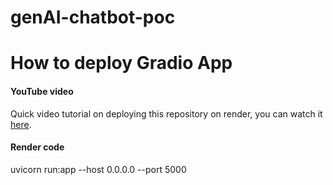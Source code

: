 # genAI-chatbot-poc
# How to deploy Gradio App

#### YouTube video
Quick video tutorial on deploying this repository on render, you can watch it [here](https://youtu.be/0BEBquff6rI).

#### Render code
uvicorn run:app --host 0.0.0.0 --port 5000